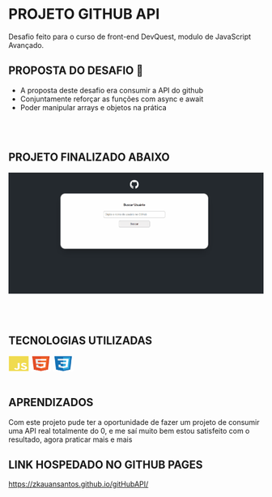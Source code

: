 # PROJETO GITHUB API 

Desafio feito para o curso de front-end DevQuest, modulo de JavaScript Avançado.

## PROPOSTA DO DESAFIO 🚀

- A proposta deste desafio era consumir a API do github
- Conjuntamente reforçar as funções com async e await 
- Poder manipular arrays e objetos na prática
<br>
<br>

## PROJETO FINALIZADO ABAIXO  

[<img src="./gif/apiGit.gif">](https://zkauansantos.github.io/gitHubAPI/)

<br>
<br>

## TECNOLOGIAS UTILIZADAS 

<img alt="JS" height="30" width="40" src="https://raw.githubusercontent.com/devicons/devicon/master/icons/javascript/javascript-plain.svg">
<img alt="HTML" height="30" width="40" src="https://raw.githubusercontent.com/devicons/devicon/master/icons/html5/html5-original.svg">
<img alt="CSS" height="30" width="40" src="https://raw.githubusercontent.com/devicons/devicon/master/icons/css3/css3-original.svg">
<br>
<br>

## APRENDIZADOS 

Com este projeto pude ter a oportunidade de fazer um projeto de consumir uma API real totalmente do 0, e me saí muito bem estou satisfeito com o resultado, agora praticar mais e mais 

## LINK HOSPEDADO NO GITHUB PAGES 

https://zkauansantos.github.io/gitHubAPI/
